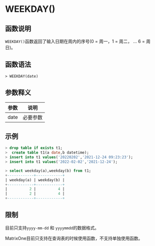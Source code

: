 # **WEEKDAY()**

## **函数说明**

`WEEKDAY()`函数返回了输入日期在周内的序号(0 = 周一，1 = 周二， … 6 = 周日)。

## **函数语法**

```
> WEEKDAY(date)
```

## **参数释义**

|  参数   | 说明  |
|  ----  | ----  |
| date  | 必要参数  |

## **示例**

```sql
> drop table if exists t1;
>  create table t1(a date,b datetime);
> insert into t1 values('20220202','2021-12-24 09:23:23');
> insert into t1 values('2022-02-02','2021-12-24');

> select weekday(a),weekday(b) from t1;
+------------+------------+
| weekday(a) | weekday(b) |
+------------+------------+
|          2 |          4 |
|          2 |          4 |
+------------+------------+
```

## **限制**

目前只支持`yyyy-mm-dd` 和 `yyyymmdd`的数据格式。  

MatrixOne目前只支持在查询表的时候使用函数，不支持单独使用函数。
